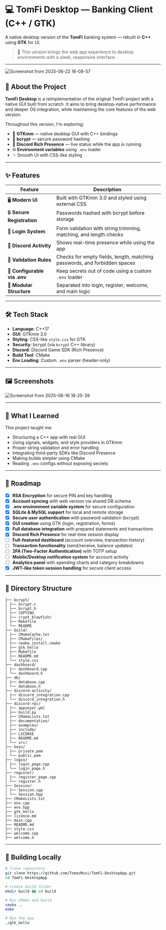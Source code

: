 # 💻 TomFi Desktop — Banking Client (C++ / GTK)

A native desktop version of the **TomFi** banking system — rebuilt in **C++** using **GTK** for UI.

> 🎯 This version brings the web app experience to desktop environments with a sleek, responsive interface.

---

![Screenshot from 2025-06-22 16-08-57](https://github.com/user-attachments/assets/0aab84c3-eabf-49f3-bf8a-002743153738)


## 🧩 About the Project

**TomFi Desktop** is a reimplementation of the original TomFi project with a native GUI built from scratch. It aims to bring desktop-native performance and deeper OS integration, while maintaining the core features of the web version.

Throughout this version, I'm exploring:

- 🧱 **GTKmm** — native desktop GUI with C++ bindings
- 🔐 **bcrypt** — secure password hashing
- 💬 **Discord Rich Presence** — live status while the app is running
- 🌐 **Environment variables** using `.env` loader
- ✨ Smooth UI with CSS-like styling

---

## ✨ Features

| Feature                     | Description                                                                 |
|----------------------------|-----------------------------------------------------------------------------|
| 🖥️ **Modern UI**            | Built with GTKmm 3.0 and styled using external CSS                         |
| 🔒 **Secure Registration**  | Passwords hashed with bcrypt before storage                                |
| 👤 **Login System**         | Form validation with string trimming, matching, and length checks          |
| 📱 **Discord Activity**     | Shows real-time presence while using the app                               |
| 🔐 **Validation Rules**     | Checks for empty fields, length, matching passwords, and forbidden spaces |
| 🔧 **Configurable via .env**| Keep secrets out of code using a custom `.env` loader                      |
| 🧪 **Modular Structure**    | Separated into login, register, welcome, and main logic                    |

---

## 🛠 Tech Stack

- **Language**: C++17
- **GUI**: GTKmm 3.0
- **Styling**: CSS-like `style.css` for GTK
- **Security**: bcrypt (via `bcrypt` C++ library)
- **Discord**: Discord Game SDK (Rich Presence)
- **Build Tool**: CMake
- **Env Loading**: Custom `.env` parser (header-only)

---

## 🖼️ Screenshots

![Screenshot from 2025-06-16 18-25-39](https://github.com/user-attachments/assets/96399ebb-4b91-4484-875f-d8c6919972c0)


---

## 🧠 What I Learned

This project taught me:

- Structuring a C++ app with real GUI
- Using signals, widgets, and style providers in GTKmm
- Proper string validation and error handling
- Integrating third-party SDKs like Discord Presence
- Making builds simpler using CMake
- Reading `.env` configs without exposing secrets

---

## 📌 Roadmap

- [x] **RSA Encryption** for secure PIN and key handling 
- [x] **Account syncing** with web version via shared DB schema 
- [x] **.env environment variable system** for secure configuration 
- [x] **SQLite & MySQL support** for local and remote storage 
- [x] **Secure user authentication** with password validation (bcrypt) 
- [x] **GUI creation** using GTK (login, registration, forms) 
- [x] **Full database integration** with prepared statements and transactions 
- [x] **Discord Rich Presence** for real-time session display 
- [ ] **Full-featured dashboard** (account overview, transaction history) 
- [ ] **Transaction functionality** (send/receive, balance updates) 
- [ ] **2FA (Two-Factor Authentication)** with TOTP setup 
- [ ] **Mobile/Desktop notification system** for account activity 
- [ ] **Analytics panel** with spending charts and category breakdowns 
- [X] **JWT-like token session handling** for secure client access 
---

## 📁 Directory Structure

```
├── bcrypt/
│ ├── bcrypt.c
│ ├── bcrypt.h
│ ├── COPYING
│ ├── crypt_blowfish/
│ ├── Makefile
│ └── README
├── build/
│ ├── CMakeCache.txt
│ ├── CMakeFiles/
│ ├── cmake_install.cmake
│ ├── gtk_hello
│ ├── Makefile
│ ├── README.md
│ └── style.css
├── dashboard/
│ ├── dashboard.cpp
│ └── dashboard.h
├── db/
│ ├── database.cpp
│ └── database.h
├── discord-activity/
│ ├── discord_integration.cpp
│ └── discord_integration.h
├── discord-rpc/
│ ├── appveyor.yml
│ ├── build.py
│ ├── CMakeLists.txt
│ ├── documentation/
│ ├── examples/
│ ├── include/
│ ├── LICENSE
│ ├── README.md
│ └── src/
├── keys/
│ ├── private.pem
│ └── public.pem
├── login/
│ ├── login_page.cpp
│ └── login_page.h
├── register/
│ ├── register_page.cpp
│ └── register.h
├── Session/
│ ├── Session.cpp
│ └── Session.hpp
├── CMakeLists.txt
├── env.cpp
├── env.hpp
├── gtk_hello
├── licence.md
├── main.cpp
├── README.md
├── style.css
├── welcome.cpp
├── welcome.h
```


---

## 🚀 Building Locally

```bash
# Clone repository
git clone https://github.com/TomasMusi/TomFi-DesktopApp.git
cd TomFi-DesktopApp

# Create build folder
mkdir build && cd build

# Run CMake and build
cmake ..
make

# Run the app
./gtk_hello
